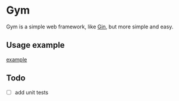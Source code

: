 # Gym

Gym is a simple web framework,
like [Gin](https://github.com/gin-gonic/gin), but more simple and easy.

## Usage example

[example](./examples/main.go)

## Todo

- [ ] add unit tests

